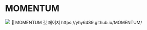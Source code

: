 # MOMENTUM
<img src="https://capsule-render.vercel.app/api?type=waving&color=auto&height=200&section=header&text=MOMENTUM&fontSize=90" />
📖 MOMENTUM 깃 페이지
https://yhy6489.github.io/MOMENTUM/

